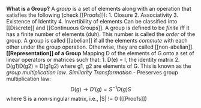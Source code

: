 **What is a Group?**
	A _group_ is a set of elements along with an operation that satisfies the following (check [[Proofs]]):
	1.  Closure
	2. Associativity
	3. Existence of Identity
	4. Invertibility of elements
Can be classified into [[Discrete]] and [[Continuous Groups]].
A group is defined to be _finite_ iff it has a finite number of elements (duh). This number is called the _order_ of the group.
A group is called [[abelian]] if all the elements _commute_ with each other under the group operation. Otherwise, they are called [[non-abelian]].
**[[Representation]] of a Group**
	Mapping D of the elements of G onto a set of linear operators or matrices such that:
	1. D(e) = I, the identity matrix
	2. D(g1)D(g2) = D(g1g2) where g1, g2 are elements of G. This is known as the _group multiplication law_.
_Similarity Transformation_ - Preserves group multiplication law:
	$$D(g) \longrightarrow D'(g)=S^{-1}D(g)S$$
	where S is a non-singular matrix, i.e., |S| != 0 ([[Proofs]])
	
	
